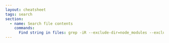 ```yaml
---
layout: cheatsheet
tags: search
section:
  - name: Search file contents
    commands:
      Find string in files: grep -iR --exclude-dir=node_modules --exclude-dir=dist --exclude-dir=.git --exclude=package-lock.json "<your string>" .
---
```

